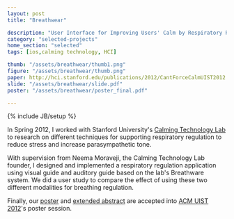 ```yaml
---
layout: post
title: "Breathwear"

description: "User Interface for Improving Users' Calm by Respiratory Regulation"
category: "selected-projects"
home_section: "selected"
tags: [ios,calming technology, HCI]

thumb: "/assets/breathwear/thumb1.png"
figure: "/assets/breathwear/thumb.png"
paper: http://hci.stanford.edu/publications/2012/CantForceCalmUIST2012.pdf
slide: "/assets/breathwear/slide.pdf"
poster: "/assets/breathwear/poster_final.pdf"

---
```

{% include JB/setup %}

In Spring 2012, I worked with Stanford University's [Calming Technology Lab](http://calmingtechnology.org/) to research on different techniques for supporting  respiratory regulation to reduce stress and increase parasympathetic tone.

With supervision from Neema Moraveji, the Calming Technology Lab founder, I designed and implemented a respiratory regulation application using visual guide and auditory guide based on the lab's Breathware system.  We did a user study to compare the effect of using these two different modalities for breathing regulation.

Finally, our [poster](/assets/breathwear/poster_final.pdf) and [extended abstract](http://hci.stanford.edu/publications/2012/CantForceCalmUIST2012.pdf) are accepted into [ACM UIST 2012](http://www.acm.org/uist/uist2012/)'s poster session.

<!-- ### Abstract

Interactive systems are increasingly being used to explicitly support change in the user's psychophysiological state and behavior. One important trend in this vein is systems that support calm breathing habits. We designed and evaluated techniques to support respiratory regulation to reduce stress and increase parasympathetic tone. Our study revealed that auditory guidance was more effective than visual at creating self-reported calm. We attribute this to the users' ability to effectively map sound to respiration, thereby reducing cognitive load and mental exertion. Interestingly, we found that visual guidance led to more respiratory change  but less subjective calm. Thus, motivating users to exert physical or mental efforts may counter the calming effects of slow breathing. Designers of calming technologies must acknowledge the discrepancy between mechanical slow breathing and experiential calm in designing future systems. -->

